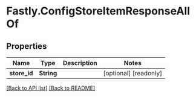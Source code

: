 # Fastly.ConfigStoreItemResponseAllOf

## Properties

Name | Type | Description | Notes
------------ | ------------- | ------------- | -------------
**store_id** | **String** |  | [optional] [readonly] 


[[Back to API list]](../../README.md#endpoints) [[Back to README]](../../README.md)
